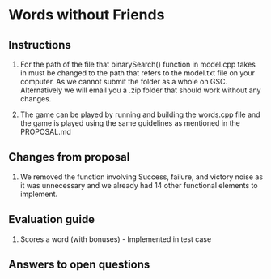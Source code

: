 # Words without Friends

## Instructions

1. For the path of the file that binarySearch() function in model.cpp takes in
must be changed to the path that refers to the model.txt file on your computer.
As we cannot submit the folder as a whole on GSC. Alternatively we will email you a
.zip folder that should work without any changes.

2. The game can be played by running and building the words.cpp file and the game
is played using the same guidelines as mentioned in the PROPOSAL.md

## Changes from proposal

1. We removed the function involving Success, failure, and victory noise as it was unnecessary
and we already had 14 other functional elements to implement.

## Evaluation guide

  1. Scores a word (with bonuses) - Implemented in test case

## Answers to open questions



